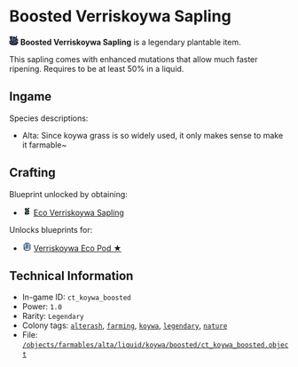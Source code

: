 # Boosted Verriskoywa Sapling

<img src="https://raw.githubusercontent.com/Ceterai/Enternia/main/objects/farmables/alta/liquid/koywa/boosted/icon.png" alt="Boosted Verriskoywa Sapling icon" loading="lazy" height="16px" width="auto" /> **Boosted Verriskoywa Sapling** is a legendary plantable item.

This sapling comes with enhanced mutations that allow much faster ripening. Requires to be at least 50% in a liquid.

## Ingame

Species descriptions:

- Alta: Since koywa grass is so widely used, it only makes sense to make it farmable~

## Crafting

Blueprint unlocked by obtaining:

- <img src="https://raw.githubusercontent.com/Ceterai/Enternia/main/objects/farmables/alta/liquid/koywa/eco/icon.png" alt="Eco Verriskoywa Sapling icon" loading="lazy" height="16px" width="auto" /> [Eco Verriskoywa Sapling](https://ceterai.github.io/MyEnternia/Wiki/EcoVerriskoywaSapling)

Unlocks blueprints for:

- <img src="https://raw.githubusercontent.com/Ceterai/Enternia/main/objects/farmables/alta/liquid/koywa/pod/icon.png" alt="Verriskoywa Eco Pod ★ icon" loading="lazy" height="16px" width="auto" /> [Verriskoywa Eco Pod ★](https://ceterai.github.io/MyEnternia/Wiki/VerriskoywaEcoPod)

## Technical Information

- In-game ID: `ct_koywa_boosted`
- Power: `1.0`
- Rarity: `Legendary`
- Colony tags: [`alterash`](https://ceterai.github.io/MyEnternia/Wiki/Tags/Alterash), [`farming`](https://ceterai.github.io/MyEnternia/Wiki/Tags/Farming), [`koywa`](https://ceterai.github.io/MyEnternia/Wiki/Tags/Koywa), [`legendary`](https://ceterai.github.io/MyEnternia/Wiki/Tags/Legendary), [`nature`](https://ceterai.github.io/MyEnternia/Wiki/Tags/Nature)
- File: [`/objects/farmables/alta/liquid/koywa/boosted/ct_koywa_boosted.object`](https://github.com/Ceterai/Enternia/blob/main/objects/farmables/alta/liquid/koywa/boosted/ct_koywa_boosted.object)

